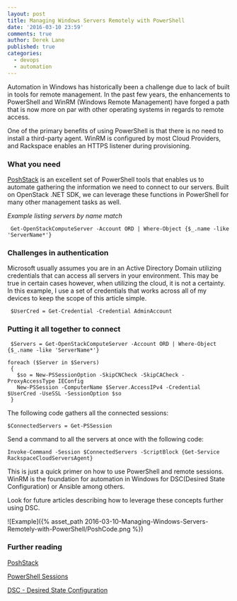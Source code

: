 ```yaml
---
layout: post
title: Managing Windows Servers Remotely with PowerShell
date: '2016-03-10 23:59'
comments: true
author: Derek Lane
published: true
categories:
  - devops
  - automation
---
```


Automation in Windows has historically been a challenge due to lack of built in
tools for remote management.  In the past few years, the enhancements to PowerShell
and WinRM (Windows Remote Management) have forged a path that is now more on par
with other operating systems in regards to remote access.

<!-- more -->

One of the primary benefits of using PowerShell is that there is no need to
install a third-party agent. WinRM is configured by most Cloud Providers, and
Rackspace enables an HTTPS listener during provisioning.

### What you need

[PoshStack](https://developer.rackspace.com/blog/Introducing-PoshStack-the-PowerShell-client-for-OpenStack/)
is an excellent set of PowerShell tools that enables us to automate gathering
the information we need to connect to our servers. Built on OpenStack .NET SDK,
we can leverage these functions in PowerShell for many other management tasks as
well.

*Example listing servers by name match*

	 Get-OpenStackComputeServer -Account ORD | Where-Object {$_.name -like 'ServerName*'}

### Challenges in authentication

Microsoft usually assumes you are in an Active Directory Domain utilizing
credentials that can access all servers in your environment.  This may be true
in certain cases however, when utilizing the cloud, it is not a certainty. In
this example, I use a set of credentials that works across all of my devices to
keep the scope of this article simple.


	 $UserCred = Get-Credential -Credential AdminAccount



### Putting it all together to connect

	 $Servers = Get-OpenStackComputeServer -Account ORD | Where-Object {$_.name -like 'ServerName*'}

    foreach ($Server in $Servers)
	 {
	   $so = New-PSSessionOption -SkipCNCheck -SkipCACheck -ProxyAccessType IEConfig
	   New-PSSession -ComputerName $Server.AccessIPv4 -Credential $UserCred -UseSSL -SessionOption $so
	 }

The following code gathers all the connected sessions:

    $ConnectedServers = Get-PSSession

Send a command to all the servers at once with the following code:

	Invoke-Command -Session $ConnectedServers -ScriptBlock {Get-Service RackspaceCloudServersAgent}


This is just a quick primer on how to use PowerShell and remote sessions. WinRM
is the foundation for automation in Windows for DSC(Desired State Configuration)
or Ansible among others.

Look for future articles describing how to leverage these concepts further using DSC.

![Example]({% asset_path 2016-03-10-Managing-Windows-Servers-Remotely-with-PowerShell/PoshCode.png %})

### Further reading

[PoshStack](https://github.com/rackerlabs/PoshStack)

[PowerShell Sessions](https://technet.microsoft.com/en-us/library/hh849717.aspx)

[DSC - Desired State Configuration](https://blogs.technet.microsoft.com/privatecloud/2013/08/30/introducing-powershell-desired-state-configuration-dsc/)
